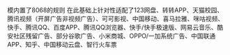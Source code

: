 模内置了8068的规则
在此基础上针对性适配了123网盘、转转APP、天猫校园、腾讯视频（开屏广告非视频广告）、可可影视、中国移动、喜马拉雅、咪咕视频、快手、腾讯QQ、百度APP、腾讯QQ浏览器、快手/快手极速版、网易云音乐、酷安社区残留广告、部分谷歌广告、小米商城、OPPO/一加系统广告、中国联通APP、知乎、中国移动云盘、智行火车票